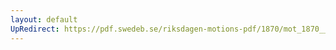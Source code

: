 ```yaml
---
layout: default
UpRedirect: https://pdf.swedeb.se/riksdagen-motions-pdf/1870/mot_1870__ak__00055/mot_1870__ak__00055_001.pdf
---
```

